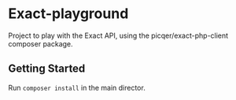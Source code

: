 # Exact-playground

Project to play with the Exact API, using the picqer/exact-php-client composer package.

## Getting Started
Run `composer install` in the main director.

